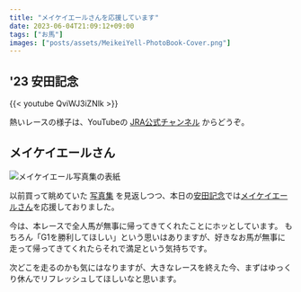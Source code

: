 ```yaml
---
title: "メイケイエールさんを応援しています"
date: 2023-06-04T21:09:12+09:00
tags: ["お馬"]
images: ["posts/assets/MeikeiYell-PhotoBook-Cover.png"]
---
```


## '23 安田記念

{{< youtube QviWJ3iZNlk >}}

熱いレースの様子は、YouTubeの [JRA公式チャンネル](https://www.youtube.com/@jraofficial) からどうぞ。

## メイケイエールさん

![メイケイエール写真集の表紙](../assets/MeikeiYell-PhotoBook-Cover.png)

以前買って眺めていた [写真集](https://www.amazon.co.jp/%E3%83%A1%E3%82%A4%E3%82%B1%E3%82%A4%E3%82%A8%E3%83%BC%E3%83%AB%E5%86%99%E7%9C%9F%E9%9B%86-%E4%B8%80%E7%94%9F%E6%87%B8%E5%91%BD%E3%80%81%E5%85%A8%E5%8A%9B%E7%96%BE%E8%B5%B0-%E3%82%AC%E3%82%A4%E3%83%89%E3%83%AF%E3%83%BC%E3%82%AF%E3%82%B9/dp/4867103675/) を見返しつつ、本日の[安田記念](https://race.netkeiba.com/special/index.html?id=0062)では[メイケイエールさん](https://db.netkeiba.com/horse/2018105069/)を応援しておりました。

今は、本レースで全人馬が無事に帰ってきてくれたことにホッとしています。
もちろん「G1を勝利してほしい」という思いはありますが、好きなお馬が無事に走って帰ってきてくれたらそれで満足という気持ちです。

次どこを走るのかも気にはなりますが、大きなレースを終えた今、まずはゆっくり休んでリフレッシュしてほしいなと思います。
